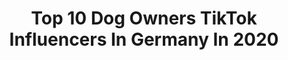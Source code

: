 ---
title: Top 10 Dog Owners TikTok Influencers In Germany In 2020
description: >-
  Find top dog owners TikTok influencers in Germany in 2020. Most popular hashtags: #dance #dancechallenge #cute #langeweile.
platform: TikTok
profiles:
  - username: "nordicfundogs"
    fullname: >-
      NordicFunDogs
    location: "Germany"
    followers: 228583
    engagement: 4076
    commentsToLikes: 0.191121
    id: ck94hgp8yjmrj0j782b2x7hmy
    verified: false
    hashtags: "#blueeyes, #shelties, #samoyed, #puppys"
  - username: "lea_p_dance"
    fullname: >-
      Lea Merscher
    location: "Germany"
    followers: 2666
    engagement: 703
    commentsToLikes: 0.104768
    id: ckal7kutmfmjp0i78uu53kemx
    verified: false
    hashtags: "#savage, #twerking, #fouryoutiktok, #fitness"
  - username: "doggyloversdaily"
    fullname: >-
      Doggyloversdaily
    location: "Germany"
    followers: 1130442
    engagement: 2094
    commentsToLikes: 0.007018
    id: ck83k4tj49clr0j788cp2tisd
    verified: false
    hashtags: "#resucedog, #pitbulls, #howl, #k9dog"
  - username: "lauralatoofficial"
    fullname: >-
      LAURA LATO
    location: "Germany"
    followers: 2053
    engagement: 713
    commentsToLikes: 0.091122
    id: ck9nahybta8dh0j788n8n8oct
    verified: false
    hashtags: "#fail, #vaianachallenge, #magician, #wasnditte"
  - username: "ninahabicht"
    fullname: >-
      Nina Habicht
    location: "Germany"
    followers: 9135
    engagement: 604
    commentsToLikes: 0.020371
    id: ck80ocrnegus60j78t4248auj
    verified: false
    hashtags: "#love, #angeln, #dogsoftiktok, #crazy"
  - username: "tino_fritz29"
    fullname: >-
      tino_fritz29
    location: "Germany"
    followers: 185866
    engagement: 748
    commentsToLikes: 0.019058
    id: ck9m0p8p4awsd0j789q2hs3ey
    verified: false
    hashtags: "#innerlichtot, #trending, #creepy, #schminke"
  - username: "strangerthings.it.edits"
    fullname: >-
      Goal 10k ❤️
    location: "Germany"
    followers: 5134
    engagement: 3516
    commentsToLikes: 0.091192
    id: ckad5fab5u8sx0i78sxob4p12
    verified: false
    hashtags: "#goingpro, #fortnite, #bling, #freevbucks"
  - username: "whospg"
    fullname: >-
      PAULA
    location: "Germany"
    followers: 94571
    engagement: 2140
    commentsToLikes: 0.012953
    id: ck8hrqnuo9wpd0j78sx8a1ilr
    verified: false
    hashtags: "#boredathome, #toffifee, #6ix9ine, #makeup"
  - username: "jules_xgr"
    fullname: >-
      Julii Gröner
    location: "Germany"
    followers: 16283
    engagement: 1551
    commentsToLikes: 0.036994
    id: ck9uy5s7p2xq00j78y4eep1p0
    verified: false
    hashtags: "#transition, #posechallange, #freeze, #dirndl"
  - username: "stifflerrr"
    fullname: >-
      Nikles
    location: "Germany"
    followers: 9001
    engagement: 1161
    commentsToLikes: 0.050239
    id: ckajk1nkeo0640i78sid6m0nj
    verified: false
    hashtags: "#greeting, #maths, #kidnap, #nerf"
---